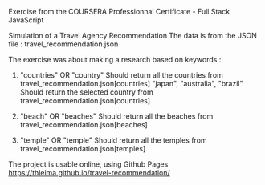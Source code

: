 Exercise from the COURSERA Professionnal Certificate - Full Stack JavaScript

Simulation of a Travel Agency Recommendation
The data is from the JSON file : travel_recommendation.json

The exercise was about making a research based on keywords :

1) "countries" OR "country"
   Should return all the countries from travel_recommendation.json[countries]
   "japan", "australia", "brazil"
   Should return the selected country from travel_recommendation.json[countries]

2) "beach" OR "beaches"
   Should return all the beaches from travel_recommendation.json[beaches]

3) "temple" OR "temple"
   Should return all the temples from travel_recommendation.json[temples]

The project is usable online, using Github Pages https://thleima.github.io/travel-recommendation/

